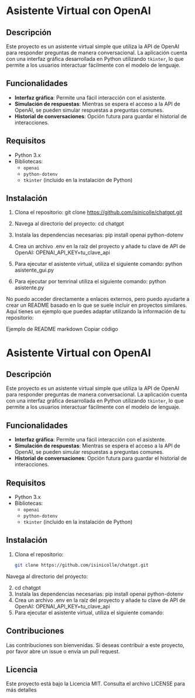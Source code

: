 # Asistente Virtual con OpenAI

## Descripción
Este proyecto es un asistente virtual simple que utiliza la API de OpenAI para responder preguntas de manera conversacional. La aplicación cuenta con una interfaz gráfica desarrollada en Python utilizando `tkinter`, lo que permite a los usuarios interactuar fácilmente con el modelo de lenguaje.

## Funcionalidades
- **Interfaz gráfica**: Permite una fácil interacción con el asistente.
- **Simulación de respuestas**: Mientras se espera el acceso a la API de OpenAI, se pueden simular respuestas a preguntas comunes.
- **Historial de conversaciones**: Opción futura para guardar el historial de interacciones.

## Requisitos
- Python 3.x
- Bibliotecas:
  - `openai`
  - `python-dotenv`
  - `tkinter` (incluido en la instalación de Python)

## Instalación
1. Clona el repositorio:
   git clone https://github.com/isinicolle/chatgpt.git

2. Navega al directorio del proyecto:
cd chatgpt

3. Instala las dependencias necesarias:
pip install openai python-dotenv


4. Crea un archivo .env en la raíz del proyecto y añade tu clave de API de OpenAI:
OPENAI_API_KEY=tu_clave_api

5. Para ejecutar el asistente virtual, utiliza el siguiente comando:
python asistente_gui.py

6. Para ejecutar por temrinal utiliza el siguiente comando:
python asistente.py


No puedo acceder directamente a enlaces externos, pero puedo ayudarte a crear un README basado en lo que se suele incluir en proyectos similares. Aquí tienes un ejemplo que puedes adaptar utilizando la información de tu repositorio:

Ejemplo de README
markdown
Copiar código
# Asistente Virtual con OpenAI

## Descripción
Este proyecto es un asistente virtual simple que utiliza la API de OpenAI para responder preguntas de manera conversacional. La aplicación cuenta con una interfaz gráfica desarrollada en Python utilizando `tkinter`, lo que permite a los usuarios interactuar fácilmente con el modelo de lenguaje.

## Funcionalidades
- **Interfaz gráfica**: Permite una fácil interacción con el asistente.
- **Simulación de respuestas**: Mientras se espera el acceso a la API de OpenAI, se pueden simular respuestas a preguntas comunes.
- **Historial de conversaciones**: Opción futura para guardar el historial de interacciones.

## Requisitos
- Python 3.x
- Bibliotecas:
  - `openai`
  - `python-dotenv`
  - `tkinter` (incluido en la instalación de Python)

## Instalación
1. Clona el repositorio:
   ```bash
   git clone https://github.com/isinicolle/chatgpt.git
Navega al directorio del proyecto:


2. cd chatgpt
3. Instala las dependencias necesarias:
pip install openai python-dotenv
4. Crea un archivo .env en la raíz del proyecto y añade tu clave de API de OpenAI:
OPENAI_API_KEY=tu_clave_api
5. Para ejecutar el asistente virtual, utiliza el siguiente comando:


## Contribuciones
Las contribuciones son bienvenidas. Si deseas contribuir a este proyecto, por favor abre un issue o envía un pull request.

## Licencia
Este proyecto está bajo la Licencia MIT. Consulta el archivo LICENSE para más detalles